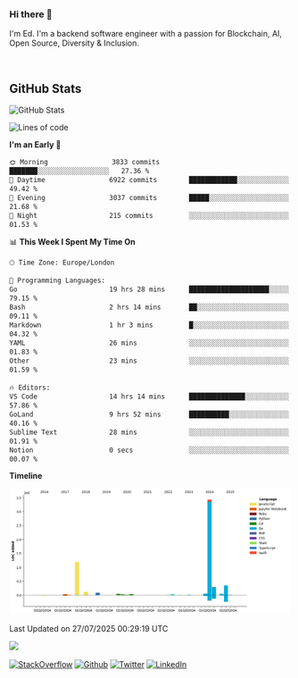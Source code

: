 ### Hi there 👋
 I'm Ed. I'm a backend software engineer with a passion for Blockchain, AI, Open Source, Diversity & Inclusion.

<br />

<h2>GitHub Stats</h2>
<p><img src="https://github-readme-stats.vercel.app/api?username=echarrod&amp;show_icons=true" alt="GitHub Stats"></p>

<!--START_SECTION:waka-->
![Lines of code](https://img.shields.io/badge/From%20Hello%20World%20I%27ve%20Written-5.7%20million%20lines%20of%20code-blue)

**I'm an Early 🐤** 

```text
🌞 Morning                3833 commits        ███████░░░░░░░░░░░░░░░░░░   27.36 % 
🌆 Daytime                6922 commits        ████████████░░░░░░░░░░░░░   49.42 % 
🌃 Evening                3037 commits        █████░░░░░░░░░░░░░░░░░░░░   21.68 % 
🌙 Night                  215 commits         ░░░░░░░░░░░░░░░░░░░░░░░░░   01.53 % 
```


📊 **This Week I Spent My Time On** 

```text
🕑︎ Time Zone: Europe/London

💬 Programming Languages: 
Go                       19 hrs 28 mins      ████████████████████░░░░░   79.15 % 
Bash                     2 hrs 14 mins       ██░░░░░░░░░░░░░░░░░░░░░░░   09.11 % 
Markdown                 1 hr 3 mins         █░░░░░░░░░░░░░░░░░░░░░░░░   04.32 % 
YAML                     26 mins             ░░░░░░░░░░░░░░░░░░░░░░░░░   01.83 % 
Other                    23 mins             ░░░░░░░░░░░░░░░░░░░░░░░░░   01.59 % 

🔥 Editors: 
VS Code                  14 hrs 14 mins      ██████████████░░░░░░░░░░░   57.86 % 
GoLand                   9 hrs 52 mins       ██████████░░░░░░░░░░░░░░░   40.16 % 
Sublime Text             28 mins             ░░░░░░░░░░░░░░░░░░░░░░░░░   01.91 % 
Notion                   0 secs              ░░░░░░░░░░░░░░░░░░░░░░░░░   00.07 % 
```

**Timeline**

![Lines of Code chart](https://raw.githubusercontent.com/echarrod/echarrod/main/assets/bar_graph.png)


 Last Updated on 27/07/2025 00:29:19 UTC
<!--END_SECTION:waka-->

![](https://komarev.com/ghpvc/?username=echarrod)

<p>
<a href="https://stackoverflow.com/users/1014632/ech" target="_blank"><img alt="StackOverflow" src="https://img.shields.io/badge/-Stackoverflow-FE7A16?style=for-the-badge&logo=stack-overflow&logoColor=white" /></a> 
<a href="https://github.com/echarrod" target="_blank"><img alt="Github" src="https://img.shields.io/badge/GitHub-%2312100E.svg?&style=for-the-badge&logo=Github&logoColor=white" /></a> 
<a href="https://twitter.com/e_harrod" target="_blank"><img alt="Twitter" src="https://img.shields.io/badge/twitter-%231DA1F2.svg?&style=for-the-badge&logo=twitter&logoColor=white" /></a> 
<a href="https://www.linkedin.com/in/ed-harrod" target="_blank"><img alt="LinkedIn" src="https://img.shields.io/badge/linkedin-%230077B5.svg?&style=for-the-badge&logo=linkedin&logoColor=white" /></a>
